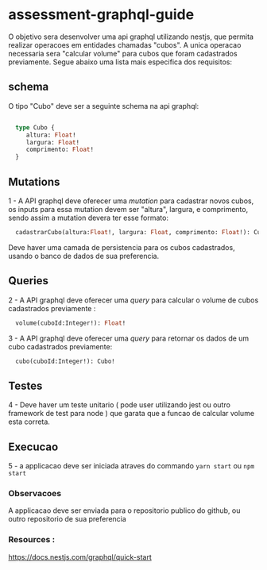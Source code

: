 # assessment-graphql-guide


O objetivo sera desenvolver uma api graphql utilizando nestjs, que permita realizar operacoes em entidades chamadas "cubos". A unica operacao necessaria sera "calcular volume" para cubos que foram cadastrados previamente. Segue abaixo uma lista mais especifica dos requisitos:


## schema 

O tipo "Cubo" deve ser a seguinte schema na api graphql: 


```graphql

  type Cubo {
     altura: Float!
     largura: Float!
     comprimento: Float!
  }

```

## Mutations 

1 - A API graphql deve oferecer uma *mutation* para cadastrar novos cubos, os inputs para essa mutation devem ser "altura", largura, e comprimento, sendo assim a mutation devera ter esse formato: 

```graphql
  cadastrarCubo(altura:Float!, largura: Float, comprimento: Float!): Cubo!
```

Deve haver uma camada de persistencia para os cubos cadastrados, usando o banco de dados de sua preferencia.

## Queries

2 - A API graphql deve oferecer uma *query* para calcular o volume de cubos cadastrados previamente :

```graphql
  volume(cuboId:Integer!): Float!
```

3 - A API graphql deve oferecer uma *query* para retornar os dados de um cubo cadastrados previamente:

```graphql
  cubo(cuboId:Integer!): Cubo!
```

## Testes

4 - Deve haver um teste unitario ( pode user utilizando jest ou outro framework de test para node ) que garata que a funcao de calcular volume esta correta.

## Execucao 

5 - a applicacao deve ser iniciada atraves do commando `yarn start` ou `npm start`

### Observacoes

A applicacao deve ser enviada para o repositorio publico do github, ou outro repositorio de sua preferencia

### Resources : 

https://docs.nestjs.com/graphql/quick-start
